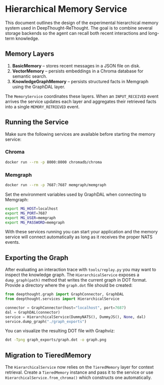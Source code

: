 # Hierarchical Memory Service

This document outlines the design of the experimental hierarchical memory system used in DeepThought-ReThought. The goal is to combine several storage backends so the agent can recall both recent interactions and long-term knowledge.

## Memory Layers

1. **BasicMemory** – stores recent messages in a JSON file on disk.
2. **VectorMemory** – persists embeddings in a Chroma database for semantic search.
3. **KnowledgeGraphMemory** – persists structured facts in Memgraph using the GraphDAL layer.

The `MemoryService` coordinates these layers. When an `INPUT_RECEIVED` event arrives the service updates each layer and aggregates their retrieved facts into a single `MEMORY_RETRIEVED` event.

## Running the Service

Make sure the following services are available before starting the memory service:

### Chroma

```bash
docker run --rm -p 8000:8000 chromadb/chroma
```

### Memgraph

```bash
docker run --rm -p 7687:7687 memgraph/memgraph
```

Set the environment variables used by GraphDAL when connecting to Memgraph:

```bash
export MG_HOST=localhost
export MG_PORT=7687
export MG_USER=memgraph
export MG_PASSWORD=memgraph
```

With these services running you can start your application and the memory service will connect automatically as long as it receives the proper NATS events.

## Exporting the Graph

After evaluating an interaction trace with `tools/replay.py` you may want to
inspect the knowledge graph. The `HierarchicalService` exposes a
`dump_graph(path)` method that writes the current graph in DOT format. Provide a
directory where the `graph.dot` file should be created:

```python
from deepthought.graph import GraphConnector, GraphDAL
from deepthought.services import HierarchicalService

connector = GraphConnector(host="localhost", port=7687)
dal = GraphDAL(connector)
service = HierarchicalService(DummyNATS(), DummyJS(), None, dal)
service.dump_graph("./graph_exports")
```

You can visualize the resulting DOT file with Graphviz:

```bash
dot -Tpng graph_exports/graph.dot -o graph.png
```

## Migration to TieredMemory

The `HierarchicalService` now relies on the `TieredMemory` layer for context retrieval. Create a `TieredMemory` instance and pass it to the service or use `HierarchicalService.from_chroma()` which constructs one automatically.

